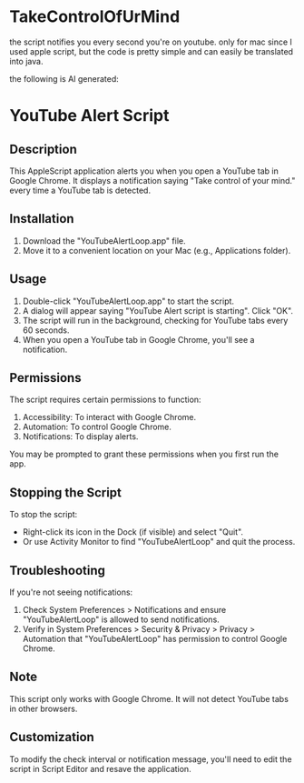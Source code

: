 # TakeControlOfUrMind
the script notifies you every second you're on youtube. only for mac since I used apple script, but the code is pretty simple and can easily be translated into java. 

the following is AI generated:
# YouTube Alert Script

## Description
This AppleScript application alerts you when you open a YouTube tab in Google Chrome. It displays a notification saying "Take control of your mind." every time a YouTube tab is detected.

## Installation
1. Download the "YouTubeAlertLoop.app" file.
2. Move it to a convenient location on your Mac (e.g., Applications folder).

## Usage
1. Double-click "YouTubeAlertLoop.app" to start the script.
2. A dialog will appear saying "YouTube Alert script is starting". Click "OK".
3. The script will run in the background, checking for YouTube tabs every 60 seconds.
4. When you open a YouTube tab in Google Chrome, you'll see a notification.

## Permissions
The script requires certain permissions to function:
1. Accessibility: To interact with Google Chrome.
2. Automation: To control Google Chrome.
3. Notifications: To display alerts.

You may be prompted to grant these permissions when you first run the app.

## Stopping the Script
To stop the script:
- Right-click its icon in the Dock (if visible) and select "Quit".
- Or use Activity Monitor to find "YouTubeAlertLoop" and quit the process.

## Troubleshooting
If you're not seeing notifications:
1. Check System Preferences > Notifications and ensure "YouTubeAlertLoop" is allowed to send notifications.
2. Verify in System Preferences > Security & Privacy > Privacy > Automation that "YouTubeAlertLoop" has permission to control Google Chrome.

## Note
This script only works with Google Chrome. It will not detect YouTube tabs in other browsers.

## Customization
To modify the check interval or notification message, you'll need to edit the script in Script Editor and resave the application.
